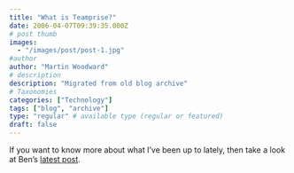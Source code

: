 ```yaml
---
title: "What is Teamprise?"
date: 2006-04-07T09:39:35.000Z
# post thumb
images:
  - "/images/post/post-1.jpg"
#author
author: "Martin Woodward"
# description
description: "Migrated from old blog archive"
# Taxonomies
categories: ["Technology"]
tags: ["blog", "archive"]
type: "regular" # available type (regular or featured)
draft: false
---
```


If you want to know more about what I’ve been up to lately, then take a look at Ben’s [latest post](http://www.benpryor.com/blog/index.php?/archives/10-What-is-Teamprise.html).